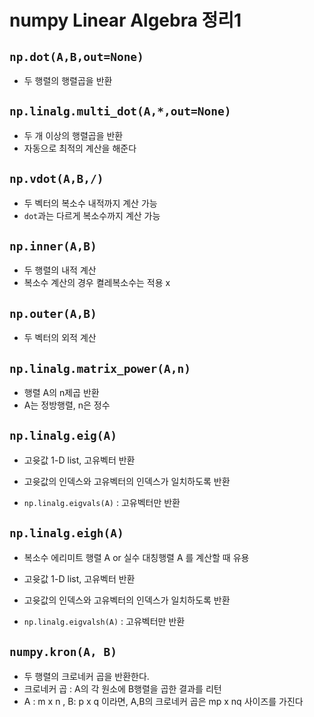 # numpy Linear Algebra 정리1



## `np.dot(A,B,out=None) `

- 두 행렬의 행렬곱을 반환

  



## `np.linalg.multi_dot(A,*,out=None)`

- 두 개 이상의 행렬곱을 반환
- 자동으로 최적의 계산을 해준다





## `np.vdot(A,B,/)`

- 두 벡터의 복소수 내적까지 계산 가능
- `dot`과는 다르게 복소수까지 계산 가능





## `np.inner(A,B)`

- 두 행렬의 내적 계산
- 복소수 계산의 경우 켤레복소수는 적용 x





## `np.outer(A,B)`

- 두 벡터의 외적 계산





## `np.linalg.matrix_power(A,n)`

- 행렬 A의 n제곱 반환
- A는 정방행렬, n은 정수



## `np.linalg.eig(A)` 

- 고윳값 1-D list, 고유벡터 반환
- 고윳값의 인덱스와 고유벡터의 인덱스가 일치하도록 반환

- `np.linalg.eigvals(A)` : 고유벡터만 반환





## `np.linalg.eigh(A)` 

- 복소수 에리미트 행렬 A  or 실수 대칭행렬 A 를 계산할 때 유용

- 고윳값 1-D list, 고유벡터 반환
- 고윳값의 인덱스와 고유벡터의 인덱스가 일치하도록 반환

- `np.linalg.eigvalsh(A)` : 고유벡터만 반환


## `numpy.kron(A, B)`
- 두 행렬의 크로네커 곱을 반환한다.
- 크로네커 곱 : A의 각 원소에 B행렬을 곱한 결과를 리턴
- A : m x n , B: p x q 이라면, A,B의 크로네커 곱은 mp x nq 사이즈를 가진다

